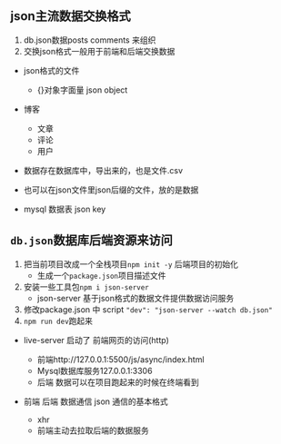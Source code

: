 ## json主流数据交换格式
1. db.json数据posts comments 来组织
2. 交换json格式一般用于前端和后端交换数据

- json格式的文件
   -  {}对象字面量 json object
- 博客
    - 文章
    - 评论
    - 用户

- 数据存在数据库中，导出来的，也是文件.csv
- 也可以在json文件里json后缀的文件，放的是数据
- mysql 数据表 json key

## `db.json`数据库后端资源来访问
1. 把当前项目改成一个全栈项目`npm init -y` 后端项目的初始化
    - 生成一个`package.json`项目描述文件
2. 安装一些工具包`npm i json-server`
    - json-server 基于json格式的数据文件提供数据访问服务
3. 修改package.json 中 script `"dev": "json-server --watch db.json"`
4. `npm run dev`跑起来

- live-server 启动了 前端网页的访问(http)
    - 前端http://127.0.0.1:5500/js/async/index.html
    - Mysql数据库服务127.0.0.1:3306
    - 后端 数据可以在项目跑起来的时候在终端看到

- 前端 后端 数据通信 json 通信的基本格式
    - xhr
    - 前端主动去拉取后端的数据服务
